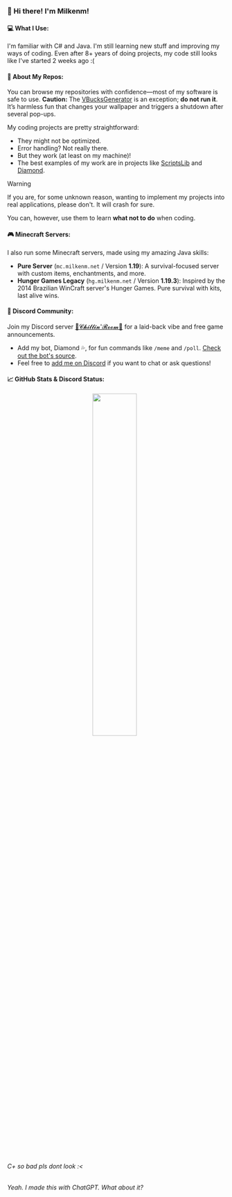 ### 👋 Hi there! I'm Milkenm!

#### 💻 What I Use:
I'm familiar with C# and Java. I'm still learning new stuff and improving my ways of coding. Even after 8+ years of doing projects, my code still looks like I've started 2 weeks ago :(

#### 💽 About My Repos:
You can browse my repositories with confidence—most of my software is safe to use. **Caution:** The [VBucksGenerator](https://github.com/Milkenm/VBucksGenerator) is an exception; **do not run it**. It’s harmless fun that changes your wallpaper and triggers a shutdown after several pop-ups.

My coding projects are pretty straightforward:
- They might not be optimized.
- Error handling? Not really there.
- But they work (at least on my machine)!
- The best examples of my work are in projects like [ScriptsLib](https://github.com/Milkenm/ScriptsLib) and [Diamond](https://github.com/Milkenm/Diamond).

> [!WARNING]
> If you are, for some unknown reason, wanting to implement my projects into real applications, please don't. It will crash for sure.
> 
> You can, however, use them to learn **what not to do** when coding.

#### 🎮 Minecraft Servers:
I also run some Minecraft servers, made using my amazing Java skills:
- **Pure Server** (`mc.milkenm.net` / Version **1.19**): A survival-focused server with custom items, enchantments, and more.
- **Hunger Games Legacy** (`hg.milkenm.net` / Version **1.19.3**): Inspired by the 2014 Brazilian WinCraft server's Hunger Games. Pure survival with kits, last alive wins.

#### 💬 Discord Community:
Join my Discord server [🎀𝓒𝓱𝓲𝓵𝓵𝓲𝓷'𝓡𝓸𝓸𝓶🎀](https://discord.gg/xRyvAps) for a laid-back vibe and free game announcements.
- Add my bot, Diamond 💦, for fun commands like `/meme` and `/poll`. [Check out the bot's source](https://github.com/Milkenm/Diamond).
- Feel free to [add me on Discord](https://discordapp.com/users/222114807887691777) if you want to chat or ask questions!

#### 📈 GitHub Stats & Discord Status:
<div align="center">
    <img src="https://github-readme-stats.vercel.app/api?username=Milkenm&bg_color=55,c24848,904e95&title_color=fff&text_color=fff&show_icons=true&count_private=true&icon_color=bbb" width="45%"/>
    &nbsp;
</div>

###### C+ so bad pls dont look :<

###### Yeah. I made this with ChatGPT. What about it?
